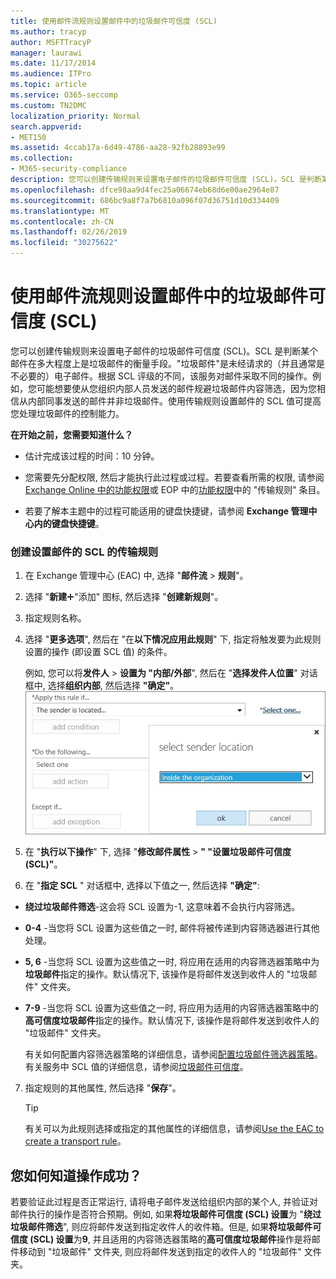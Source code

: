 ```yaml
---
title: 使用邮件流规则设置邮件中的垃圾邮件可信度 (SCL)
ms.author: tracyp
author: MSFTTracyP
manager: laurawi
ms.date: 11/17/2014
ms.audience: ITPro
ms.topic: article
ms.service: O365-seccomp
ms.custom: TN2DMC
localization_priority: Normal
search.appverid:
- MET150
ms.assetid: 4ccab17a-6d49-4786-aa28-92fb28893e99
ms.collection:
- M365-security-compliance
description: 您可以创建传输规则来设置电子邮件的垃圾邮件可信度 (SCL)。SCL 是判断某个邮件在多大程度上是垃圾邮件的衡量手段。"垃圾邮件"是未经请求的（并且通常是不必要的）电子邮件。根据 SCL 评级的不同，该服务对邮件采取不同的操作。例如，您可能想要使从您组织内部人员发送的邮件规避垃圾邮件内容筛选，因为您相信从内部同事发送的邮件并非垃圾邮件。使用传输规则设置邮件的 SCL 值可提高您处理垃圾邮件的控制能力。
ms.openlocfilehash: dfce98aa9d4fec25a06674eb68d6e00ae2964e87
ms.sourcegitcommit: 686bc9a8f7a7b6810a096f07d36751d10d334409
ms.translationtype: MT
ms.contentlocale: zh-CN
ms.lasthandoff: 02/26/2019
ms.locfileid: "30275622"
---
```

# <a name="use-mail-flow-rules-to-set-the-spam-confidence-level-scl-in-messages"></a>使用邮件流规则设置邮件中的垃圾邮件可信度 (SCL)

您可以创建传输规则来设置电子邮件的垃圾邮件可信度 (SCL)。SCL 是判断某个邮件在多大程度上是垃圾邮件的衡量手段。"垃圾邮件"是未经请求的（并且通常是不必要的）电子邮件。根据 SCL 评级的不同，该服务对邮件采取不同的操作。例如，您可能想要使从您组织内部人员发送的邮件规避垃圾邮件内容筛选，因为您相信从内部同事发送的邮件并非垃圾邮件。使用传输规则设置邮件的 SCL 值可提高您处理垃圾邮件的控制能力。 
  
 **在开始之前，您需要知道什么？**
  
- 估计完成该过程的时间：10 分钟。
    
- 您需要先分配权限, 然后才能执行此过程或过程。若要查看所需的权限, 请参阅[Exchange Online 中的功能权限](http://technet.microsoft.com/library/15073ce1-0917-403b-8839-02a2ebc96e16.aspx)或 EOP 中的[功能权限](eop/feature-permissions-in-eop.md)中的 "传输规则" 条目。 
    
- 若要了解本主题中的过程可能适用的键盘快捷键，请参阅 **Exchange 管理中心内的键盘快捷键**。
    
### <a name="to-create-a-transport-rule-that-sets-the-scl-of-a-message"></a>创建设置邮件的 SCL 的传输规则

1. 在 Exchange 管理中心 (EAC) 中, 选择 "**邮件流** \> **规则**"。
    
2. 选择 "**新建**!["](media/ITPro-EAC-AddIcon.gif)"添加" 图标, 然后选择 "**创建新规则**"。
    
3. 指定规则名称。
    
4. 选择 "**更多选项**", 然后在 "在**以下情况应用此规则**" 下, 指定将触发要为此规则设置的操作 (即设置 SCL 值) 的条件。
    
    例如, 您可以将**发件人** \> **设置为 "内部/外部**", 然后在 "**选择发件人位置**" 对话框中, 选择**组织内部**, 然后选择 **"确定"**。<br/>
    ![选择发件人位置](media/EOP-ETR-SetSCL-1.jpg)
  
5. 在 "**执行以下操作**" 下, 选择 "**修改邮件属性** \> **" "设置垃圾邮件可信度 (SCL)"**。
  
6. 在 "**指定 SCL** " 对话框中, 选择以下值之一, 然后选择 **"确定"**:
    
  - **绕过垃圾邮件筛选**-这会将 SCL 设置为-1, 这意味着不会执行内容筛选。 
    
  - **0-4** -当您将 SCL 设置为这些值之一时, 邮件将被传递到内容筛选器进行其他处理。 
    
  - **5, 6** -当您将 SCL 设置为这些值之一时, 将应用在适用的内容筛选器策略中为**垃圾邮件**指定的操作。默认情况下, 该操作是将邮件发送到收件人的 "垃圾邮件" 文件夹。 
    
  - **7-9** -当您将 SCL 设置为这些值之一时, 将应用为适用的内容筛选器策略中的**高可信度垃圾邮件**指定的操作。默认情况下, 该操作是将邮件发送到收件人的 "垃圾邮件" 文件夹。 
    
    有关如何配置内容筛选器策略的详细信息，请参阅[配置垃圾邮件筛选器策略](configure-your-spam-filter-policies.md)。有关服务中 SCL 值的详细信息，请参阅[垃圾邮件可信度](spam-confidence-levels.md)。
    
7. 指定规则的其他属性, 然后选择 "**保存**"。
    
    > [!TIP]
    > 有关可以为此规则选择或指定的其他属性的详细信息，请参阅[Use the EAC to create a transport rule](http://technet.microsoft.com/library/e7a81372-b6d7-4d1f-bc9e-a845a7facac2.aspx#CreateEAC)。 
  
## <a name="how-do-you-know-this-worked"></a>您如何知道操作成功？

若要验证此过程是否正常运行, 请将电子邮件发送给组织内部的某个人, 并验证对邮件执行的操作是否符合预期。例如, 如果**将垃圾邮件可信度 (SCL) 设置**为 "**绕过垃圾邮件筛选**", 则应将邮件发送到指定收件人的收件箱。但是, 如果**将垃圾邮件可信度 (SCL) 设置**为**9**, 并且适用的内容筛选器策略的**高可信度垃圾邮件**操作是将邮件移动到 "垃圾邮件" 文件夹, 则应将邮件发送到指定的收件人的 "垃圾邮件" 文件夹。 
  

